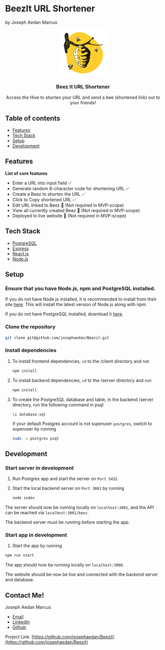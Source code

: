 # BeezIt URL Shortener
by Joseph Aedan Marcus

<div align="center">
  <a href="https://github.com/josephaedan/beezit">
    <img src="/client/src/img/logo.png" alt="Logo" width="150" height="auto">
  </a>

  <h3 align="center">Beez It URL Shortener</h3>

  <p align="center">
    Access the Hive to shorten your URL and send a bee (shortened link) out to your friends!
  </p>
</div>


## Table of contents

- [Features](#features)
- [Tech Stack](#tech-stack)
- [Setup](#setup)
- [Development](#development)

## Features

<b>List of core features</b>

- Enter a URL into input field :white_check_mark:
- Generate random 8-character code for shortening URL :white_check_mark:
- Create a Beez to shorten the URL ✅
- Click to Copy shortened URL ✅
- Edit URL linked to Beez 🚧 (Not required in MVP-scope)
- View all currently created Beez 🚧 (Not required in MVP-scope)
- Deployed to live website 🚧 (Not required in MVP-scope)

## Tech Stack

* [PostgreSQL](https://www.postgresql.org/)
* [Express](https://expressjs.com/)
* [React.js](https://reactjs.org/)
* [Node.js](https://nodejs.org/en/)

## Setup

### Ensure that you have Node.js, npm and PostgreSQL installed.

If you do not have Node.js installed, it is recommended to install from their site [here](https://nodejs.org/en/). This will install the latest version of Node.js along with npm.

If you do not have PostgreSQL installed, download it [here](https://postgresapp.com/downloads.html).

### Clone the repository

```bash
git clone git@github.com/josephaedan/Beezit.git
```

### Install dependencies

1. To install frontend dependencies, `cd` to the /client directory and run
    ```bash
    npm install
    ```

1. To install backend dependencies, `cd` to the /server directory and run
    ```bash
    npm install
    ```

1. To create the PostgreSQL database and table, in the backend /server directory, run the following command in psql
    ```psql
    \i database.sql
    ```
    
    If your default Postgres account is not superuser `postgres`, switch to superuser by running
    ```bash
    sudo -u postgres psql
    ```

## Development

### Start server in development

1. Run Postgres app and start the server on `Port 5432`.

2. Start the local backend server on `Port 3001` by running
    ```bash
    node index
    ```

The server should now be running locally on `localhost:3001`, and the API can be reached via `localhost:3001/beez`.

The backend server must be running before starting the app.

### Start app in development

1. Start the app by running
```bash
npm run start
```

The app should now be running locally on `localhost:3000`.

The website should be now be live and connected with the backend server and database.

## Contact Me!

Joseph Aedan Marcus
* [Email](mailto:josephaedan@gmail.com)
* [LinkedIn](www.linkedin.com/in/josephaedan)
* [Github](https://github.com/Josephaedan)

Project Link: [https://github.com/josephaedan/Beezit](https://github.com/josephaedan/Beezit)

